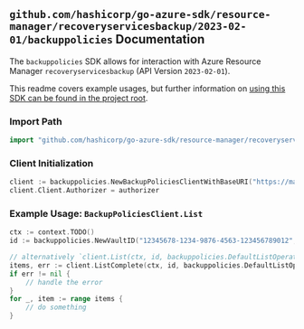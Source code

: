 
## `github.com/hashicorp/go-azure-sdk/resource-manager/recoveryservicesbackup/2023-02-01/backuppolicies` Documentation

The `backuppolicies` SDK allows for interaction with Azure Resource Manager `recoveryservicesbackup` (API Version `2023-02-01`).

This readme covers example usages, but further information on [using this SDK can be found in the project root](https://github.com/hashicorp/go-azure-sdk/tree/main/docs).

### Import Path

```go
import "github.com/hashicorp/go-azure-sdk/resource-manager/recoveryservicesbackup/2023-02-01/backuppolicies"
```


### Client Initialization

```go
client := backuppolicies.NewBackupPoliciesClientWithBaseURI("https://management.azure.com")
client.Client.Authorizer = authorizer
```


### Example Usage: `BackupPoliciesClient.List`

```go
ctx := context.TODO()
id := backuppolicies.NewVaultID("12345678-1234-9876-4563-123456789012", "example-resource-group", "vaultValue")

// alternatively `client.List(ctx, id, backuppolicies.DefaultListOperationOptions())` can be used to do batched pagination
items, err := client.ListComplete(ctx, id, backuppolicies.DefaultListOperationOptions())
if err != nil {
	// handle the error
}
for _, item := range items {
	// do something
}
```
